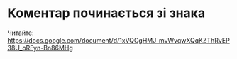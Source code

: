 # Коментар починається зі знака #
Читайте: https://docs.google.com/document/d/1xVQCgHMJ_mvWvqwXQqKZThRvEP38U_oRFyn-Bn86MHg
